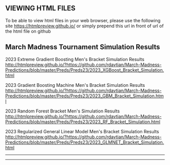 ## VIEWING HTML FILES 
To be able to view html files in your web browser, please use the following site https://htmlpreview.github.io/ or simply prepend this url
in front of url of the html file on github 

## March Madness Tournament Simulation Results

2023 Extreme Gradient Boosting Men's Bracket Simulation Results
http://htmlpreview.github.io/?https://github.com/rdavtian/March-Madness-Predictions/blob/master/Preds/Preds23/2023_XGBoost_Bracket_Simulation.html

2023 Gradient Boosting Machine Men's Bracket Simulation Results
http://htmlpreview.github.io/?https://github.com/rdavtian/March-Madness-Predictions/blob/master/Preds/Preds23/2023_GBM_Bracket_Simulation.html

2023 Random Forest Bracket Men's Simulation Results
http://htmlpreview.github.io/?https://github.com/rdavtian/March-Madness-Predictions/blob/master/Preds/Preds23/2023_RF_Bracket_Simulation.html

2023 Regularized General Linear Model Men's Bracket Simulation Results
http://htmlpreview.github.io/?https://github.com/rdavtian/March-Madness-Predictions/blob/master/Preds/Preds23/2023_GLMNET_Bracket_Simulation.html

-----------------------------------------------------------------------------------------------------------------------------------------------
-----------------------------------------------------------------------------------------------------------------------------------------------
